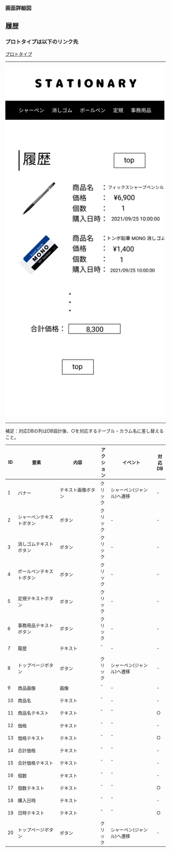 ### 画面詳細図
## 履歴
### プロトタイプは以下のリンク先
[プロトタイプ](https://www.figma.com/file/YN8g4ahM3raStzCZMDXhNA/stationary?node-id=1%3A2)
*****
<img src="../img/履歴.png" width="500">

*****
補足：対応DBの列はDB設計後、○を対応するテーブル・カラム名に差し替えること。

| ID | 要素 | 内容 | アクション | イベント | 対応DB |
|----|------|-----|------------|---------|-------|
|1   |バナー　　　　　　       |テキスト画像ボタン|クリック|シャーペン(ジャンル)へ遷移|-|
|2   |シャーペンテキストボタン　|ボタン　　　　　　|クリック|-        　　　　　　　　|-|
|3   |消しゴムテキストボタン   |ボタン　　　　　　|クリック|-        　　　　　　　　|-|
|4   |ボールペンテキストボタン |ボタン　　　　　　|クリック|-        　　　　　　　　|-|
|5   |定規テキストボタン       |ボタン　　　　　　|クリック|-        　　　　　　　　|-|
|6   |事務用品テキストボタン   |ボタン　　　　　　|クリック|-        　　　　　　　　|-|
|7   |履歴　　　　　　　       |テキスト　　　　　|-    　|-        　　　　　　　　|-|
|8   |トップページボタン       |ボタン　　　　　　|クリック|シャーペン(ジャンル)へ遷移|-|
|9   |商品画像　　　　　       |画像　　　　　　　|-    　|-        　　　　　　　　|-|
|10  |商品名　　　　　　       |テキスト　　　　　|-    　|-        　　　　　　　　|-|
|11  |商品名テキスト　　       |テキスト　　　　　|-    　|-      　　　　　　　　　|○|
|12  |価格　　　　　　　       |テキスト　　　　　|-    　|-      　　　　　　　　　|-|
|13  |価格テキスト　　　       |テキスト　　　　　|-    　|-      　　　　　　　　　|○|
|14  |合計価格　　　　　       |テキスト　　　　　|-    　|-      　　　　　　　　　|-|
|15  |合計価格テキスト　       |テキスト　　　　　|-    　|-      　　　　　　　　　|-|
|16  |個数　　　　　　　       |テキスト　　　　　|-    　|-      　　　　　　　　　|-|
|17  |個数テキスト　　　       |テキスト　　　　　|-    　|-      　　　　　　　　　|○|
|18  |購入日時　　　　　       |テキスト　　　　　|-    　|-      　　　　　　　　　|-|
|19  |日時テキスト　　　       |テキスト　　　　　|-    　|-      　　　　　　　　　|○|
|20  |トップページボタン       |ボタン　　　　　　|クリック|シャーペン(ジャンル)へ遷移|-|

